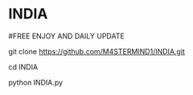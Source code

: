 # INDIA
#FREE ENJOY AND DAILY UPDATE 


git clone https://github.com/M4STERMIND1/INDIA.git

cd INDIA

python INDIA.py
